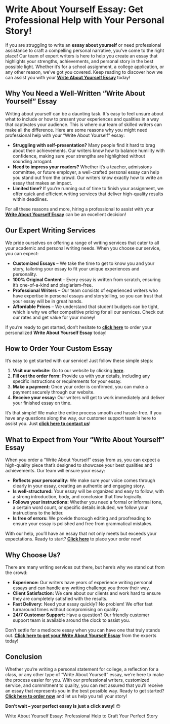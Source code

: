 <h1>Write About Yourself Essay: Get Professional Help with Your Personal Story!</h1>

<p>If you are struggling to write an <strong>essay about yourself</strong> or need professional assistance to craft a compelling personal narrative, you’ve come to the right place! Our team of expert writers is here to help you create an essay that highlights your strengths, achievements, and personal story in the best possible light. Whether it’s for a school assignment, a college application, or any other reason, we’ve got you covered. Keep reading to discover how we can assist you with your <a href="https://tinyurl.com/topessay?keyword=write+about+yourself+essay"><strong>Write About Yourself Essay</strong></a> today!</p>

<h2>Why You Need a Well-Written “Write About Yourself” Essay</h2>

<p>Writing about yourself can be a daunting task. It's easy to feel unsure about what to include or how to present your experiences and qualities in a way that captivates your audience. This is where our team of skilled writers can make all the difference. Here are some reasons why you might need professional help with your “Write About Yourself” essay:</p>

<ul>
    <li><strong>Struggling with self-presentation?</strong> Many people find it hard to brag about their achievements. Our writers know how to balance humility with confidence, making sure your strengths are highlighted without sounding arrogant.</li>
    <li><strong>Need to impress your readers?</strong> Whether it’s a teacher, admissions committee, or future employer, a well-crafted personal essay can help you stand out from the crowd. Our writers know exactly how to write an essay that makes an impact.</li>
    <li><strong>Limited time?</strong> If you’re running out of time to finish your assignment, we offer quick and efficient writing services that deliver high-quality results within deadlines.</li>
</ul>

<p>For all these reasons and more, hiring a professional to assist with your <a href="https://tinyurl.com/topessay?keyword=write+about+yourself+essay"><strong>Write About Yourself Essay</strong></a> can be an excellent decision!</p>

<h2>Our Expert Writing Services</h2>

<p>We pride ourselves on offering a range of writing services that cater to all your academic and personal writing needs. When you choose our service, you can expect:</p>

<ul>
    <li><strong>Customized Essays</strong> – We take the time to get to know you and your story, tailoring your essay to fit your unique experiences and personality.</li>
    <li><strong>100% Original Content</strong> – Every essay is written from scratch, ensuring it’s one-of-a-kind and plagiarism-free.</li>
    <li><strong>Professional Writers</strong> – Our team consists of experienced writers who have expertise in personal essays and storytelling, so you can trust that your essay will be in great hands.</li>
    <li><strong>Affordable Prices</strong> – We understand that student budgets can be tight, which is why we offer competitive pricing for all our services. Check out our rates and get value for your money!</li>
</ul>

<p>If you’re ready to get started, don’t hesitate to <a href="https://tinyurl.com/topessay?keyword=write+about+yourself+essay"><strong>click here</strong></a> to order your personalized <strong>Write About Yourself Essay</strong> today!</p>

<h2>How to Order Your Custom Essay</h2>

<p>It’s easy to get started with our service! Just follow these simple steps:</p>

<ol>
    <li><strong>Visit our website:</strong> Go to our website by clicking <a href="https://tinyurl.com/topessay?keyword=write+about+yourself+essay"><strong>here</strong></a>.</li>
    <li><strong>Fill out the order form:</strong> Provide us with your details, including any specific instructions or requirements for your essay.</li>
    <li><strong>Make a payment:</strong> Once your order is confirmed, you can make a payment securely through our website.</li>
    <li><strong>Receive your essay:</strong> Our writers will get to work immediately and deliver your finished essay on time.</li>
</ol>

<p>It’s that simple! We make the entire process smooth and hassle-free. If you have any questions along the way, our customer support team is here to assist you. Just <a href="https://tinyurl.com/topessay?keyword=write+about+yourself+essay"><strong>click here to contact us</strong></a>!</p>

<h2>What to Expect from Your “Write About Yourself” Essay</h2>

<p>When you order a “Write About Yourself” essay from us, you can expect a high-quality piece that’s designed to showcase your best qualities and achievements. Our team will ensure your essay:</p>

<ul>
    <li><strong>Reflects your personality:</strong> We make sure your voice comes through clearly in your essay, creating an authentic and engaging story.</li>
    <li><strong>Is well-structured:</strong> Your essay will be organized and easy to follow, with a strong introduction, body, and conclusion that flow logically.</li>
    <li><strong>Follows your instructions:</strong> Whether you need a formal or informal tone, a certain word count, or specific details included, we follow your instructions to the letter.</li>
    <li><strong>Is free of errors:</strong> We provide thorough editing and proofreading to ensure your essay is polished and free from grammatical mistakes.</li>
</ul>

<p>With our help, you’ll have an essay that not only meets but exceeds your expectations. Ready to start? <a href="https://tinyurl.com/topessay?keyword=write+about+yourself+essay"><strong>Click here</strong></a> to place your order now!</p>

<h2>Why Choose Us?</h2>

<p>There are many writing services out there, but here’s why we stand out from the crowd:</p>

<ul>
    <li><strong>Experience:</strong> Our writers have years of experience writing personal essays and can handle any writing challenge you throw their way.</li>
    <li><strong>Client Satisfaction:</strong> We care about our clients and work hard to ensure they are completely satisfied with the results.</li>
    <li><strong>Fast Delivery:</strong> Need your essay quickly? No problem! We offer fast turnaround times without compromising on quality.</li>
    <li><strong>24/7 Customer Support:</strong> Have a question? Our friendly customer support team is available around the clock to assist you.</li>
</ul>

<p>Don’t settle for a mediocre essay when you can have one that truly stands out. <a href="https://tinyurl.com/topessay?keyword=write+about+yourself+essay"><strong>Click here to get your Write About Yourself Essay</strong></a> from the experts today!</p>

<h2>Conclusion</h2>

<p>Whether you’re writing a personal statement for college, a reflection for a class, or any other type of “Write About Yourself” essay, we’re here to make the process easier for you. With our professional writers, customized service, and commitment to quality, you can rest assured that you’ll receive an essay that represents you in the best possible way. Ready to get started? <a href="https://tinyurl.com/topessay?keyword=write+about+yourself+essay"><strong>Click here to order now</strong></a> and let us help you tell your story!</p>

<p><strong>Don’t wait – your perfect essay is just a click away!</strong> 😊</p>
Write About Yourself Essay: Professional Help to Craft Your Perfect Story
